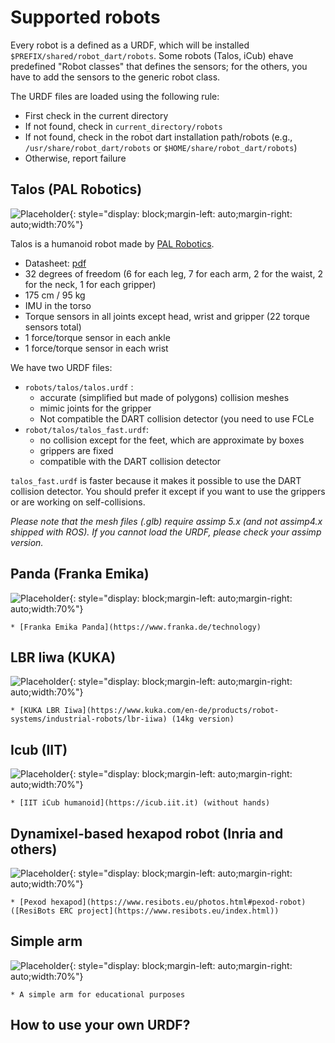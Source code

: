# Supported robots

Every robot is a defined as a URDF, which will be installed `$PREFIX/shared/robot_dart/robots`. Some robots (Talos, iCub) ehave predefined "Robot classes" that defines the sensors; for the others, you have to add the sensors to the generic robot class.

The URDF files are loaded using the following rule:
- First check in the current directory
- If not found, check in `current_directory/robots`
- If not found, check in the robot dart installation path/robots (e.g., `/usr/share/robot_dart/robots` or `$HOME/share/robot_dart/robots`)
- Otherwise, report failure


## Talos (PAL Robotics)
![Placeholder](images/talos.png){: style="display: block;margin-left: auto;margin-right: auto;width:70%"}

Talos is a humanoid robot made by [PAL Robotics](https://pal-robotics.com/robots/talos/).

- Datasheet: [pdf](https://pal-robotics.com/wp-content/uploads/2019/07/Datasheet_TALOS.pdf)
- 32 degrees of freedom (6 for each leg, 7 for each arm, 2 for the waist, 2 for the neck, 1 for each gripper)
- 175 cm / 95 kg
- IMU in the torso
- Torque sensors in all joints except head, wrist and gripper (22 torque sensors total)
- 1 force/torque sensor in each ankle
- 1 force/torque sensor in each wrist

We have two URDF files:

- `robots/talos/talos.urdf` : 
    * accurate (simplified but made of polygons) collision meshes
    * mimic joints for the gripper
    * Not compatible the DART collision detector (you need to use FCLe
- `robot/talos/talos_fast.urdf`:
    * no collision except for the feet, which are approximate by boxes
    * grippers are fixed
    * compatible with the DART collision detector

`talos_fast.urdf` is faster because it makes it possible to use the DART collision detector. You should prefer it except if you want to use the grippers or are working on self-collisions.

*Please note that the mesh files (.glb) require assimp 5.x (and not assimp4.x shipped with ROS). If you cannot load the URDF, please check your assimp version.*


## Panda (Franka Emika)
![Placeholder](images/franka.png){: style="display: block;margin-left: auto;margin-right: auto;width:70%"}

    * [Franka Emika Panda](https://www.franka.de/technology)

## LBR Iiwa (KUKA)
![Placeholder](images/iiwa.png){: style="display: block;margin-left: auto;margin-right: auto;width:70%"}

    * [KUKA LBR Iiwa](https://www.kuka.com/en-de/products/robot-systems/industrial-robots/lbr-iiwa) (14kg version)

## Icub (IIT)
![Placeholder](images/icub.png){: style="display: block;margin-left: auto;margin-right: auto;width:70%"}

    * [IIT iCub humanoid](https://icub.iit.it) (without hands)

## Dynamixel-based hexapod robot (Inria and others)
![Placeholder](images/hexapod.png){: style="display: block;margin-left: auto;margin-right: auto;width:70%"}

    * [Pexod hexapod](https://www.resibots.eu/photos.html#pexod-robot) ([ResiBots ERC project](https://www.resibots.eu/index.html))

## Simple arm
![Placeholder](images/arm.png){: style="display: block;margin-left: auto;margin-right: auto;width:70%"}

    * A simple arm for educational purposes

## How to use your own URDF?
